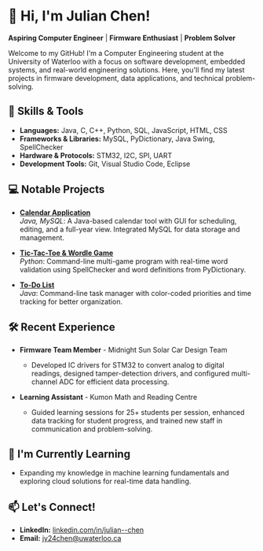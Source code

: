 # 👋 Hi, I'm Julian Chen!

**Aspiring Computer Engineer** | **Firmware Enthusiast** | **Problem Solver**

Welcome to my GitHub! I'm a Computer Engineering student at the University of Waterloo with a focus on software development, embedded systems, and real-world engineering solutions. Here, you'll find my latest projects in firmware development, data applications, and technical problem-solving.

## 🔧 Skills & Tools
- **Languages:** Java, C, C++, Python, SQL, JavaScript, HTML, CSS
- **Frameworks & Libraries:** MySQL, PyDictionary, Java Swing, SpellChecker
- **Hardware & Protocols:** STM32, I2C, SPI, UART
- **Development Tools:** Git, Visual Studio Code, Eclipse

## 💻 Notable Projects

- **[Calendar Application](https://github.com/julianchen24/Calendar-Java-Project)**  
   *Java, MySQL*: A Java-based calendar tool with GUI for scheduling, editing, and a full-year view. Integrated MySQL for data storage and management.

- **[Tic-Tac-Toe & Wordle Game](https://github.com/julianchen24/Wordle-Tic-Tac-Toe-Python-Project)**  
   *Python*: Command-line multi-game program with real-time word validation using SpellChecker and word definitions from PyDictionary.

- **[To-Do List](https://github.com/julianchen24/To-Do-List-Java-Project)**  
   *Java*: Command-line task manager with color-coded priorities and time tracking for better organization.

## 🛠️ Recent Experience
- **Firmware Team Member** - Midnight Sun Solar Car Design Team  
   - Developed IC drivers for STM32 to convert analog to digital readings, designed tamper-detection drivers, and configured multi-channel ADC for efficient data processing.
  
- **Learning Assistant** - Kumon Math and Reading Centre  
   - Guided learning sessions for 25+ students per session, enhanced data tracking for student progress, and trained new staff in communication and problem-solving.

## 🌱 I'm Currently Learning
- Expanding my knowledge in machine learning fundamentals and exploring cloud solutions for real-time data handling.

## 📫 Let's Connect!
- **LinkedIn:** [linkedin.com/in/julian--chen](https://www.linkedin.com/in/julian--chen)
- **Email:** jy24chen@uwaterloo.ca

